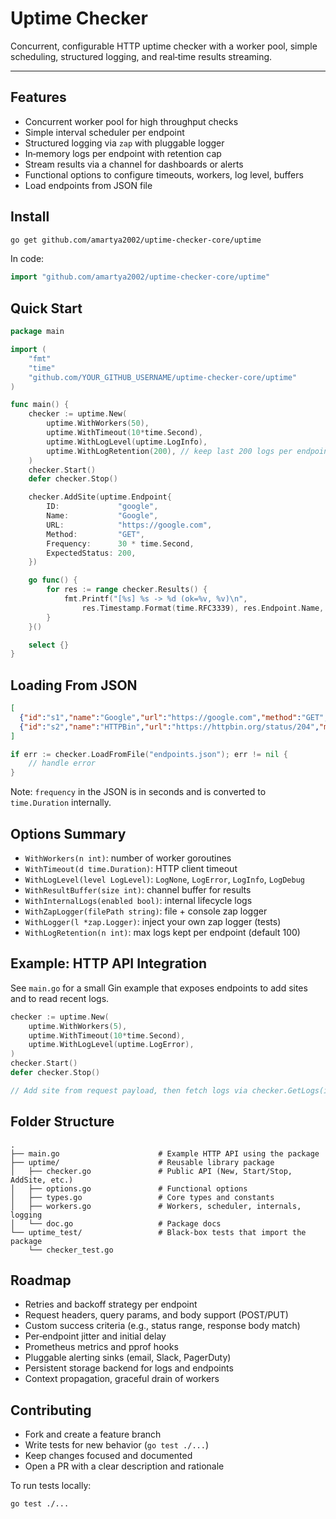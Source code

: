 # Uptime Checker

Concurrent, configurable HTTP uptime checker with a worker pool, simple scheduling, structured logging, and real‑time results streaming.

</div>

---

## Features

- Concurrent worker pool for high throughput checks
- Simple interval scheduler per endpoint
- Structured logging via `zap` with pluggable logger
- In‑memory logs per endpoint with retention cap
- Stream results via a channel for dashboards or alerts
- Functional options to configure timeouts, workers, log level, buffers
- Load endpoints from JSON file

## Install


```bash
go get github.com/amartya2002/uptime-checker-core/uptime
```

In code:

```go
import "github.com/amartya2002/uptime-checker-core/uptime"
```


## Quick Start

```go
package main

import (
    "fmt"
    "time"
    "github.com/YOUR_GITHUB_USERNAME/uptime-checker-core/uptime"
)

func main() {
    checker := uptime.New(
        uptime.WithWorkers(50),
        uptime.WithTimeout(10*time.Second),
        uptime.WithLogLevel(uptime.LogInfo),
        uptime.WithLogRetention(200), // keep last 200 logs per endpoint
    )
    checker.Start()
    defer checker.Stop()

    checker.AddSite(uptime.Endpoint{
        ID:             "google",
        Name:           "Google",
        URL:            "https://google.com",
        Method:         "GET",
        Frequency:      30 * time.Second,
        ExpectedStatus: 200,
    })

    go func() {
        for res := range checker.Results() {
            fmt.Printf("[%s] %s -> %d (ok=%v, %v)\n",
                res.Timestamp.Format(time.RFC3339), res.Endpoint.Name, res.StatusCode, res.Success, res.Latency)
        }
    }()

    select {}
}
```

## Loading From JSON

```json
[
  {"id":"s1","name":"Google","url":"https://google.com","method":"GET","frequency":30,"expected_status":200},
  {"id":"s2","name":"HTTPBin","url":"https://httpbin.org/status/204","method":"GET","frequency":15,"expected_status":204}
]
```

```go
if err := checker.LoadFromFile("endpoints.json"); err != nil {
    // handle error
}
```

Note: `frequency` in the JSON is in seconds and is converted to `time.Duration` internally.

## Options Summary

- `WithWorkers(n int)`: number of worker goroutines
- `WithTimeout(d time.Duration)`: HTTP client timeout
- `WithLogLevel(level LogLevel)`: `LogNone`, `LogError`, `LogInfo`, `LogDebug`
- `WithResultBuffer(size int)`: channel buffer for results
- `WithInternalLogs(enabled bool)`: internal lifecycle logs
- `WithZapLogger(filePath string)`: file + console zap logger
- `WithLogger(l *zap.Logger)`: inject your own zap logger (tests)
- `WithLogRetention(n int)`: max logs kept per endpoint (default 100)

## Example: HTTP API Integration

See `main.go` for a small Gin example that exposes endpoints to add sites and to read recent logs.

```go
checker := uptime.New(
    uptime.WithWorkers(5),
    uptime.WithTimeout(10*time.Second),
    uptime.WithLogLevel(uptime.LogError),
)
checker.Start()
defer checker.Stop()

// Add site from request payload, then fetch logs via checker.GetLogs(id, limit)
```

## Folder Structure

```
.
├── main.go                      # Example HTTP API using the package
├── uptime/                      # Reusable library package
│   ├── checker.go               # Public API (New, Start/Stop, AddSite, etc.)
│   ├── options.go               # Functional options
│   ├── types.go                 # Core types and constants
│   ├── workers.go               # Workers, scheduler, internals, logging
│   └── doc.go                   # Package docs
└── uptime_test/                 # Black‑box tests that import the package
    └── checker_test.go
```

## Roadmap

- Retries and backoff strategy per endpoint
- Request headers, query params, and body support (POST/PUT)
- Custom success criteria (e.g., status range, response body match)
- Per‑endpoint jitter and initial delay
- Prometheus metrics and pprof hooks
- Pluggable alerting sinks (email, Slack, PagerDuty)
- Persistent storage backend for logs and endpoints
- Context propagation, graceful drain of workers

## Contributing

- Fork and create a feature branch
- Write tests for new behavior (`go test ./...`)
- Keep changes focused and documented
- Open a PR with a clear description and rationale

To run tests locally:

```bash
go test ./...
```

